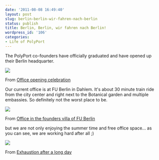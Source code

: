 ```yaml
---
date: '2011-08-08 16:49:40'
layout: post
slug: berlin-berlin-wir-fahren-nach-berlin
status: publish
title: Berlin, Berlin, wir fahren nach Berlin!
wordpress_id: '106'
categories:
- Life of PolyPort
---
```


The PolyPort co-founders have officially graduated and have opened up their Berlin headquarter.








[![](https://lh4.googleusercontent.com/-fvtjzYEQLwI/TkACY5W4IwI/AAAAAAAACMI/YfctfBrBnPA/s144/2011-08-01%25252010.07.38.jpg)](https://picasaweb.google.com/lh/photo/RlX6Yaf6LegFuis5ksm-NA?feat=embedwebsite)






From [Office opening celebration](https://picasaweb.google.com/118026251908303099632/Polyport?authuser=0&feat=embedwebsite)




Our current office is at FU Berlin in Dahlem. It's about 30 minute train ride from the city center and right next to the Botanical garden and multiple embassies. So definitely not the worst place to be.








[![](https://lh4.googleusercontent.com/-IRWWC8gpCQo/TkACgDMb54I/AAAAAAAACMQ/aQPQa5ldzuw/s144/2011-08-02%25252009.09.25.jpg)](https://picasaweb.google.com/lh/photo/TkTbZkJFa9hqqmxAhhUv7Q?feat=embedwebsite)






From [Office in the founders villa of FU Berlin](https://picasaweb.google.com/118026251908303099632/Polyport?authuser=0&feat=embedwebsite)




but we are not only enjoying the summer time and free office space... as you can see, we are working hard after all ;)








[![](https://lh5.googleusercontent.com/-owC33Sp1SdA/TkACjXXHtoI/AAAAAAAACMU/V9VjR9E6wd0/s144/2011-08-02%25252022.51.04.jpg)](https://picasaweb.google.com/lh/photo/qD8NdHkYFrAVofFRMSpr4g?feat=embedwebsite)






From [Exhaustion after a long day](https://picasaweb.google.com/118026251908303099632/Polyport?authuser=0&feat=embedwebsite)




